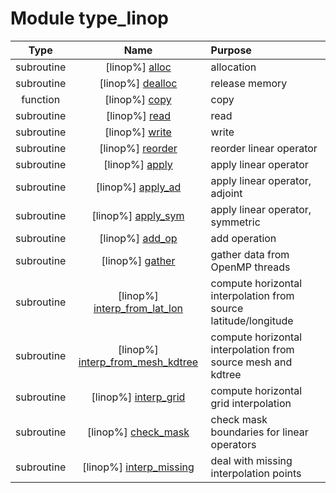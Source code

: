 # Module type_linop

| Type | Name | Purpose |
| :--: | :--: | :---------- |
| subroutine | [linop%] [alloc](https://github.com/benjaminmenetrier/bump/tree/master/src/type_linop.F90#L65) | allocation |
| subroutine | [linop%] [dealloc](https://github.com/benjaminmenetrier/bump/tree/master/src/type_linop.F90#L95) | release memory |
| function | [linop%] [copy](https://github.com/benjaminmenetrier/bump/tree/master/src/type_linop.F90#L114) | copy |
| subroutine | [linop%] [read](https://github.com/benjaminmenetrier/bump/tree/master/src/type_linop.F90#L150) | read |
| subroutine | [linop%] [write](https://github.com/benjaminmenetrier/bump/tree/master/src/type_linop.F90#L206) | write |
| subroutine | [linop%] [reorder](https://github.com/benjaminmenetrier/bump/tree/master/src/type_linop.F90#L264) | reorder linear operator |
| subroutine | [linop%] [apply](https://github.com/benjaminmenetrier/bump/tree/master/src/type_linop.F90#L322) | apply linear operator |
| subroutine | [linop%] [apply_ad](https://github.com/benjaminmenetrier/bump/tree/master/src/type_linop.F90#L411) | apply linear operator, adjoint |
| subroutine | [linop%] [apply_sym](https://github.com/benjaminmenetrier/bump/tree/master/src/type_linop.F90#L465) | apply linear operator, symmetric |
| subroutine | [linop%] [add_op](https://github.com/benjaminmenetrier/bump/tree/master/src/type_linop.F90#L531) | add operation |
| subroutine | [linop%] [gather](https://github.com/benjaminmenetrier/bump/tree/master/src/type_linop.F90#L576) | gather data from OpenMP threads |
| subroutine | [linop%] [interp_from_lat_lon](https://github.com/benjaminmenetrier/bump/tree/master/src/type_linop.F90#L610) | compute horizontal interpolation from source latitude/longitude |
| subroutine | [linop%] [interp_from_mesh_kdtree](https://github.com/benjaminmenetrier/bump/tree/master/src/type_linop.F90#L686) | compute horizontal interpolation from source mesh and kdtree |
| subroutine | [linop%] [interp_grid](https://github.com/benjaminmenetrier/bump/tree/master/src/type_linop.F90#L899) | compute horizontal grid interpolation |
| subroutine | [linop%] [check_mask](https://github.com/benjaminmenetrier/bump/tree/master/src/type_linop.F90#L1043) | check mask boundaries for linear operators |
| subroutine | [linop%] [interp_missing](https://github.com/benjaminmenetrier/bump/tree/master/src/type_linop.F90#L1111) | deal with missing interpolation points |
